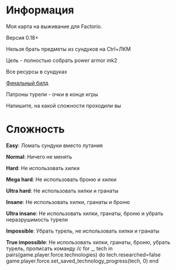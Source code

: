 # Информация
Моя карта на выживание для Factorio.

Версия 0.18+

Нельзя брать предметы из сундуков на Ctrl+ЛКМ

Цель - полностью собрать power armor mk2

Все ресурсы в сундуках

[Финальный билд](https://media.discordapp.net/attachments/728312389401051207/735926580777451520/unknown.png)

Патроны турели - очки в конце игры

Напишите, на какой сложности проходили вы
# Сложность

**Easy**: Ломать сундуки вместо лутания

**Normal**: Ничего не менять

**Hard**: Не использовать хилки

**Mega hard**: Не использовать броню и хилки

**Ultra hard**: Не использовать хилки и гранаты

**Insane**: Не использовать хилки, гранаты и броню

**Ultra insane**: Не использовать хилки, гранаты, броню и убрать неразрушимость турели

**Impossible**: Убрать турель, не использовать хилки и гранаты

**True impossible**: Не использовать хилки, гранаты, броню, убрать турель, прописать команду /c for _, tech in pairs(game.player.force.technologies) do 
	tech.researched=false
	game.player.force.set_saved_technology_progress(tech, 0)
end
